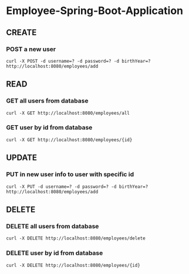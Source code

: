 # Employee-Spring-Boot-Application

## CREATE
### POST a new user
```curl -X POST -d username=? -d password=? -d birthYear=? http://localhost:8080/employees/add```

## READ
### GET all users from database
```curl -X GET http://localhost:8080/employees/all ```

### GET user by id from database
```curl -X GET http://localhost:8080/employees/{id}```

## UPDATE
### PUT in new user info to user with specific id
```curl -X PUT -d username=? -d password=? -d birthYear=? http://localhost:8080/employees/add```

## DELETE
### DELETE all users from database
```curl -X DELETE http://localhost:8080/employees/delete```

### DELETE user by id from database
```curl -X DELETE http://localhost:8080/employees/{id}```
